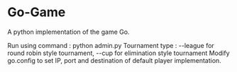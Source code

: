 # Go-Game
A python implementation of the game Go.

Run using command : python admin.py <tournament-type> <number of remote players>
Tournament type : --league for round robin style tournament, --cup for elimination style tournament
Modify go.config to set IP, port and destination of default player implementation.
